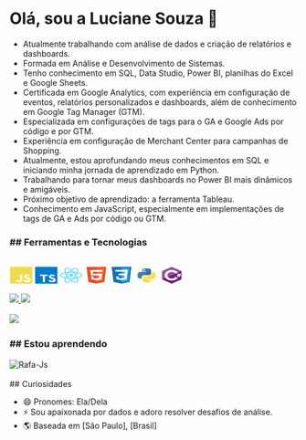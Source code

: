 # Olá, sou a Luciane Souza 👋

- Atualmente trabalhando com análise de dados e criação de relatórios e dashboards.
- Formada em Análise e Desenvolvimento de Sistemas.
- Tenho conhecimento em SQL, Data Studio, Power BI, planilhas do Excel e Google Sheets.
- Certificada em Google Analytics, com experiência em configuração de eventos, relatórios personalizados e dashboards, além de conhecimento em Google Tag Manager (GTM).
- Especializada em configurações de tags para o GA e Google Ads por código e por GTM.
- Experiência em configuração de Merchant Center para campanhas de Shopping.
- Atualmente, estou aprofundando meus conhecimentos em SQL e iniciando minha jornada de aprendizado em Python.
- Trabalhando para tornar meus dashboards no Power BI mais dinâmicos e amigáveis.
- Próximo objetivo de aprendizado: a ferramenta Tableau.
- Conhecimento em JavaScript, especialmente em implementações de tags de GA e Ads por código ou GTM.

<h3>## Ferramentas e Tecnologias </h3>
  <div style="display: inline_block"><br>
  <img align="center" alt="Rafa-Js" height="30" width="40" src="https://raw.githubusercontent.com/devicons/devicon/master/icons/javascript/javascript-plain.svg">
  <img align="center" alt="Rafa-Ts" height="30" width="40" src="https://raw.githubusercontent.com/devicons/devicon/master/icons/typescript/typescript-plain.svg">
  <img align="center" alt="Rafa-React" height="30" width="40" src="https://raw.githubusercontent.com/devicons/devicon/master/icons/react/react-original.svg">
  <img align="center" alt="Rafa-HTML" height="30" width="40" src="https://raw.githubusercontent.com/devicons/devicon/master/icons/html5/html5-original.svg">
  <img align="center" alt="Rafa-CSS" height="30" width="40" src="https://raw.githubusercontent.com/devicons/devicon/master/icons/css3/css3-original.svg">
  <img align="center" alt="Rafa-Python" height="30" width="40" src="https://raw.githubusercontent.com/devicons/devicon/master/icons/python/python-original.svg">
  <img align="center" alt="Rafa-Csharp" height="30" width="40" src="https://raw.githubusercontent.com/devicons/devicon/master/icons/csharp/csharp-original.svg">
</div>
<br>
<div>
  <a href="https://github.com/souzalu">
  <img height="150em" src="https://github-readme-stats.vercel.app/api?username=souzalu&show_icons=true&theme=dracula&include_all_commits=true&count_private=true"/>
  <img height="150em" src="https://github-readme-stats.vercel.app/api/top-langs/?username=souzalu&layout=compact&langs_count=16&theme=dracula"/>
</div>
<br>
<div> 
  <a href="https://www.linkedin.com/in/luciane-souza-24abbb14b/" target="_blank"><img src="https://img.shields.io/badge/-LinkedIn-%230077B5?style=for-the-badge&logo=linkedin&logoColor=white" target="_blank"></a> 
</div>   

 <h3>## Estou aprendendo</h3>
 <div>
  <img align="center" alt="Rafa-Js" height="30" width="40" src="https://cdn.jsdelivr.net/gh/devicons/devicon/icons/python/python-original.svg">
 </div>
 <br>
## Curiosidades

- 😄 Pronomes: Ela/Dela
- ⚡ Sou apaixonada por dados e adoro resolver desafios de análise.
- 🌎 Baseada em [São Paulo], [Brasil]

